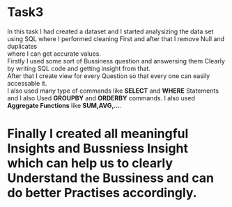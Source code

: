 # Task3  
In this task I had created a dataset and I started analysizing the data set using SQL where I performed cleaning First and after that I remove Null and duplicates  
where I can get accurate values.  
Firstly I used some sort of Bussiness question and answersing them Clearly by writing SQL code and getting insight from that.  
After that I create view for every Question so that every one can easily accessable it.  
I also used many type of commands like **SELECT** and **WHERE** Statements and I also Used **GROUPBY** and **ORDERBY** commands. 
I also used **Aggregate Functions** like **SUM,AVG,...**.  
# Finally I created all meaningful Insights and Bussniess Insight which can help us to clearly Understand the Bussiness and can do better Practises accordingly.  
